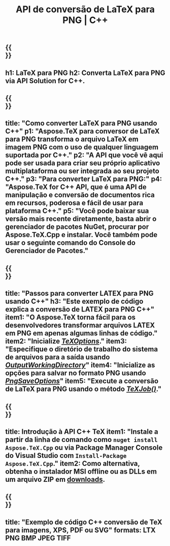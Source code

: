 ﻿---
translation: true
template: /_templates/_conversion-child-cpp.md
title: API de conversão de LaTeX para PNG | C++
description: Funcionalidade de conversão de LaTeX para PNG. Integre esta biblioteca C++ local em seu projeto ou use aplicativos multiplataforma para converter LaTeX para PNG.
keywords: latex para png api cpp, latex2png integrar c++
url: /cpp/conversion/latex-to-png/
family: tex
platformtag: cpp
feature: conversion
informat: LATEX
outformat: PNG
otherformats: PNG JPEG TIFF PDF SVG XPS
---

{{<section banner>}}
---
h1: LaTeX para PNG
h2: Converta LaTeX para PNG via API Solution for C++.
---

{{<section overview>}}
---
title: "Como converter LaTeX para PNG usando C++"
p1: "Aspose.TeX para conversor de LaTeX para PNG transforma o arquivo LaTeX em imagem PNG com o uso de qualquer linguagem suportada por C++."
p2: "A API que você vê aqui pode ser usada para criar seu próprio aplicativo multiplataforma ou ser integrada ao seu projeto C++."
p3: "Para converter LaTeX para PNG:"
p4: "Aspose.TeX for C++ API, que é uma API de manipulação e conversão de documentos rica em recursos, poderosa e fácil de usar para plataforma C++."
p5: "Você pode baixar sua versão mais recente diretamente, basta abrir o gerenciador de pacotes NuGet, procurar por Aspose.TeX.Cpp e instalar. Você também pode usar o seguinte comando do Console do Gerenciador de Pacotes."
---

{{<section feature1>}}
---
title: "Passos para converter LATEX para PNG usando C++"
h3: "Este exemplo de código explica a conversão de LATEX para PNG C++"
item1: "O Aspose.TeX torna fácil para os desenvolvedores transformar arquivos LATEX em PNG em apenas algumas linhas de código."
item2: "Inicialize [*TeXOptions*](https://reference.aspose.com/tex/cpp/class/aspose.te_x.te_x_options)."
item3: "Especifique o diretório de trabalho do sistema de arquivos para a saída usando [*OutputWorkingDirectory*](https://reference.aspose.com/tex/cpp/class/aspose.te_x.te_x_options#aa4f4ea6dab7db5ba1b40800495f16f63)"
item4: "Inicialize as opções para salvar no formato PNG usando [*PngSaveOptions*](https://reference.aspose.com/tex/cpp/class/aspose.te_x.presentation.image.png_save_options)"
item5: "Execute a conversão de LaTeX para PNG usando o método [*TeXJob()*](https://reference.aspose.com/tex/cpp/class/aspose.te_x.te_x_job)."
---

{{<section feature2>}}
---
title: Introdução à API C++ TeX
item1: "Instale a partir da linha de comando como ```nuget install Aspose.TeX.Cpp``` ou via Package Manager Console do Visual Studio com ```Install-Package Aspose.TeX.Cpp```."
item2: Como alternativa, obtenha o instalador MSI offline ou as DLLs em um arquivo ZIP em [downloads](https://releases.aspose.com/tex/cpp).
---

{{<section widget>}}
---
title: "Exemplo de código C++ conversão de TeX para imagens, XPS, PDF ou SVG"
formats: LTX PNG BMP JPEG TIFF
---

